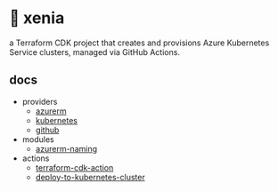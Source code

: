 
# 🦊 xenia

a Terraform CDK project that creates and provisions Azure Kubernetes Service clusters, managed via GitHub Actions.

## docs

- providers
  - [azurerm](https://github.com/hashicorp/terraform-provider-azurerm)
  - [kubernetes](https://github.com/hashicorp/terraform-provider-kubernetes)
  - [github](https://github.com/integrations/terraform-provider-github)
- modules
  - [azurerm-naming](https://github.com/Azure/terraform-azurerm-naming)
- actions
  - [terraform-cdk-action](https://github.com/marketplace/actions/terraform-cdk-action)
  - [deploy-to-kubernetes-cluster](https://github.com/marketplace/actions/deploy-to-kubernetes-cluster)
